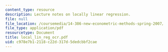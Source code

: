 ```yaml
---
content_type: resource
description: Lecture notes on locally linear regression.
file: null
file_location: /coursemedia/14-386-new-econometric-methods-spring-2007/c978e7b12118c22d317d5dedcbbf2cae_local_lin_reg_ocr.pdf
file_type: application/pdf
resourcetype: Document
title: local_lin_reg_ocr.pdf
uid: c978e7b1-2118-c22d-317d-5dedcbbf2cae
---
```


